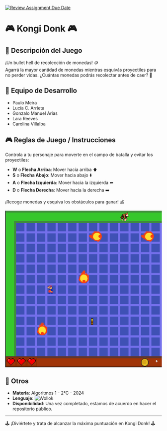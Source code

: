 [![Review Assignment Due Date](https://classroom.github.com/assets/deadline-readme-button-22041afd0340ce965d47ae6ef1cefeee28c7c493a6346c4f15d667ab976d596c.svg)](https://classroom.github.com/a/_FohX7q2)
# 🎮 Kongi Donk 🎮

## 📜 Descripción del Juego
¡Un bullet hell de recolección de monedas! 🪙  
Agarrá la mayor cantidad de monedas mientras esquivás proyectiles para no perder vidas. ¿Cuántas monedas podrás recolectar antes de caer? 🚀

## 👥 Equipo de Desarrollo
- Paulo Meira
- Lucía C. Arrieta
- Gonzalo Manuel Arias
- Lara Reeves
- Carolina Villalba

## 🎮 Reglas de Juego / Instrucciones
Controla a tu personaje para moverte en el campo de batalla y evitar los proyectiles:

- **W** o **Flecha Arriba**: Mover hacia arriba ⬆️
- **S** o **Flecha Abajo**: Mover hacia abajo ⬇️
- **A** o **Flecha Izquierda**: Mover hacia la izquierda ⬅️
- **D** o **Flecha Derecha**: Mover hacia la derecha ➡️

¡Recoge monedas y esquiva los obstáculos para ganar! 💰

![Screen juego](screen.png)

## 📄 Otros
- **Materia**: Algoritmos 1 - 2°C - 2024
- **Lenguaje**: <img src="https://img.shields.io/badge/Wollok-007396?style=flat-square&logoColor=white" alt="Wollok" />
- **Disponibilidad**: Una vez completado, estamos de acuerdo en hacer el repositorio público.

---

🕹️ ¡Diviértete y trata de alcanzar la máxima puntuación en Kongi Donk! 🕹️

